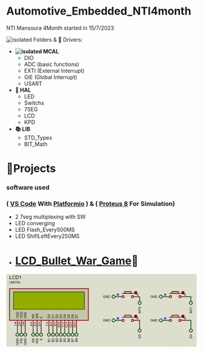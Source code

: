 # Automotive_Embedded_NTI4month
 NTI Mansoura 4Month started in 15/7/2023 

<img src="https://emoji.discadia.com/emojis/28157f12-798b-40c7-b0e8-c7e425c45bd1.GIF" alt="isolated" width="20" > Folders  & 🔌 Drivers: 

- **<img src="https://emoji.discadia.com/emojis/7896b70a-42c0-489d-9927-5ba0b0c619f3.PNG" alt="isolated" width="25" > MCAL**
  - DIO
  - ADC (basic functions)
  - EXTI (External Interrupt)
  - GIE (Global Interrupt)
  - USART
- **📀 HAL**
  - LED
  - Switchs
  - 7SEG
  - LCD 
  - KPD
- **📚 LIB**
  - STD_Types 
  - BIT_Math
# **📂Projects**
  ### software used 
  ### ( [VS Code](https://code.visualstudio.com) With [Platformio](https://platformio.org/install/ide?install=vscode) ) & ( [Proteus 8](https://www.labcenter.com) For Simulation) 
  - 2 7seg multiplexing with SW
  - LED converging 
  - LED Flash_Every500MS
  - LED ShiflLeftEvery250MS
- # [LCD_Bullet_War_Game](https://github.com/Osama-Abd-El-Mohsen/Automotive_Embedded_NTI4month/tree/main/Projects/LCD_Bullet_War_Game)🚀

![](https://github.com/Osama-Abd-El-Mohsen/Automotive_Embedded_NTI4month/blob/main/Projects/LCD_Bullet_War_Game/Gmae_GIF.gif?raw=true)



